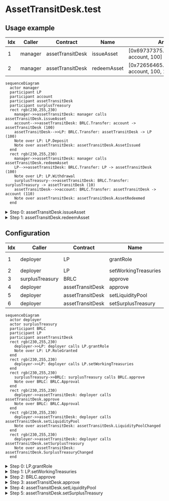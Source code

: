 # AssetTransitDesk.test

## Usage example

| Idx | Caller | Contract | Name | Args |
| --- | ------ | -------- | ---- | ---- |
| 1 | manager | assetTransitDesk | issueAsset | [0x69737375..0000000000, account, 100] |
| 2 | manager | assetTransitDesk | redeemAsset | [0x72656465..0000000000, account, 100, 10] |

```mermaid
sequenceDiagram
  actor manager
  participant LP
  participant account
  participant assetTransitDesk
  participant surplusTreasury
  rect rgb(230,255,230)
    manager->>assetTransitDesk: manager calls assetTransitDesk.issueAsset
    account-->>assetTransitDesk: BRLC.Transfer: account -> assetTransitDesk (100)
    assetTransitDesk-->>LP: BRLC.Transfer: assetTransitDesk -> LP (100)
    Note over LP: LP.Deposit
    Note over assetTransitDesk: assetTransitDesk.AssetIssued
  end
  rect rgb(230,255,230)
    manager->>assetTransitDesk: manager calls assetTransitDesk.redeemAsset
    LP-->>assetTransitDesk: BRLC.Transfer: LP -> assetTransitDesk (100)
    Note over LP: LP.Withdrawal
    surplusTreasury-->>assetTransitDesk: BRLC.Transfer: surplusTreasury -> assetTransitDesk (10)
    assetTransitDesk-->>account: BRLC.Transfer: assetTransitDesk -> account (110)
    Note over assetTransitDesk: assetTransitDesk.AssetRedeemed
  end
```

<details>
<summary>Step 0: assetTransitDesk.issueAsset</summary>

- **type**: methodCall
- **caller**: manager
- **args**: `{
  "assetDepositId": "0x69737375..0000000000",
  "buyer": "account",
  "principalAmount": "100"
}`

**Events**

| # | Contract | Event | Args |
| - | -------- | ----- | ---- |
| 1 | BRLC | Transfer | `[account, assetTransitDesk, 100]` |
| 2 | BRLC | Transfer | `[assetTransitDesk, LP, 100]` |
| 3 | LP | Deposit | `[100]` |
| 4 | assetTransitDesk | AssetIssued | `[0x69737375..0000000000, account, 100]` |

**Balances**

**Token:** BRLC
| Holder | Balance |
| ------ | ------- |
| assetTransitDesk | 0 |
| LP | 10100 |
| BRLC | 0 |
| deployer | 0 |
| manager | 0 |
| account | 9900 |
| surplusTreasury | 10000 |
| pauser | 0 |
| stranger | 0 |



</details>
<details>
<summary>Step 1: assetTransitDesk.redeemAsset</summary>

- **type**: methodCall
- **caller**: manager
- **args**: `{
  "assetRedemptionId": "0x72656465..0000000000",
  "buyer": "account",
  "principalAmount": "100",
  "netYieldAmount": "10"
}`

**Events**

| # | Contract | Event | Args |
| - | -------- | ----- | ---- |
| 1 | BRLC | Transfer | `[LP, assetTransitDesk, 100]` |
| 2 | LP | Withdrawal | `[100, 0]` |
| 3 | BRLC | Transfer | `[surplusTreasury, assetTransitDesk, 10]` |
| 4 | BRLC | Transfer | `[assetTransitDesk, account, 110]` |
| 5 | assetTransitDesk | AssetRedeemed | `[0x72656465..0000000000, account, 100, 10]` |

**Balances**

**Token:** BRLC
| Holder | Balance |
| ------ | ------- |
| assetTransitDesk | 0 |
| LP | 10000 |
| BRLC | 0 |
| deployer | 0 |
| manager | 0 |
| account | 10010 |
| surplusTreasury | 9990 |
| pauser | 0 |
| stranger | 0 |



</details>

## Configuration

| Idx | Caller | Contract | Name | Args |
| --- | ------ | -------- | ---- | ---- |
| 1 | deployer | LP | grantRole | [0xa4980720..5693c21775, assetTransitDesk] |
| 2 | deployer | LP | setWorkingTreasuries | [[assetTransitDesk]] |
| 3 | surplusTreasury | BRLC | approve | [assetTransitDesk, 10000] |
| 4 | deployer | assetTransitDesk | approve | [LP, 10000] |
| 5 | deployer | assetTransitDesk | setLiquidityPool | [LP] |
| 6 | deployer | assetTransitDesk | setSurplusTreasury | [surplusTreasury] |

```mermaid
sequenceDiagram
  actor deployer
  actor surplusTreasury
  participant BRLC
  participant LP
  participant assetTransitDesk
  rect rgb(230,255,230)
    deployer->>LP: deployer calls LP.grantRole
    Note over LP: LP.RoleGranted
  end
  rect rgb(230,255,230)
    deployer->>LP: deployer calls LP.setWorkingTreasuries
  end
  rect rgb(230,255,230)
    surplusTreasury->>BRLC: surplusTreasury calls BRLC.approve
    Note over BRLC: BRLC.Approval
  end
  rect rgb(230,255,230)
    deployer->>assetTransitDesk: deployer calls assetTransitDesk.approve
    Note over BRLC: BRLC.Approval
  end
  rect rgb(230,255,230)
    deployer->>assetTransitDesk: deployer calls assetTransitDesk.setLiquidityPool
    Note over assetTransitDesk: assetTransitDesk.LiquidityPoolChanged
  end
  rect rgb(230,255,230)
    deployer->>assetTransitDesk: deployer calls assetTransitDesk.setSurplusTreasury
    Note over assetTransitDesk: assetTransitDesk.SurplusTreasuryChanged
  end
```

<details>
<summary>Step 0: LP.grantRole</summary>

- **type**: methodCall
- **caller**: deployer
- **args**: `{
  "role": "0xa4980720..5693c21775",
  "account": "assetTransitDesk"
}`

**Events**

| # | Contract | Event | Args |
| - | -------- | ----- | ---- |
| 1 | LP | RoleGranted | `[0xa4980720..5693c21775, assetTransitDesk, deployer]` |

**Balances**

**Token:** BRLC
| Holder | Balance |
| ------ | ------- |
| assetTransitDesk | 0 |
| LP | 0 |
| BRLC | 0 |
| deployer | 0 |
| manager | 0 |
| account | 0 |
| surplusTreasury | 0 |



</details>
<details>
<summary>Step 1: LP.setWorkingTreasuries</summary>

- **type**: methodCall
- **caller**: deployer
- **args**: `{
  "newWorkingTreasuries": "[assetTransitDesk]"
}`

**Events**

_No events_

**Balances**

**Token:** BRLC
| Holder | Balance |
| ------ | ------- |
| assetTransitDesk | 0 |
| LP | 0 |
| BRLC | 0 |
| deployer | 0 |
| manager | 0 |
| account | 0 |
| surplusTreasury | 0 |



</details>
<details>
<summary>Step 2: BRLC.approve</summary>

- **type**: methodCall
- **caller**: surplusTreasury
- **args**: `{
  "spender": "assetTransitDesk",
  "value": "10000"
}`

**Events**

| # | Contract | Event | Args |
| - | -------- | ----- | ---- |
| 1 | BRLC | Approval | `[surplusTreasury, assetTransitDesk, 10000]` |

**Balances**

**Token:** BRLC
| Holder | Balance |
| ------ | ------- |
| assetTransitDesk | 0 |
| LP | 0 |
| BRLC | 0 |
| deployer | 0 |
| manager | 0 |
| account | 0 |
| surplusTreasury | 0 |



</details>
<details>
<summary>Step 3: assetTransitDesk.approve</summary>

- **type**: methodCall
- **caller**: deployer
- **args**: `{
  "spender": "LP",
  "amount": "10000"
}`

**Events**

| # | Contract | Event | Args |
| - | -------- | ----- | ---- |
| 1 | BRLC | Approval | `[assetTransitDesk, LP, 10000]` |

**Balances**

**Token:** BRLC
| Holder | Balance |
| ------ | ------- |
| assetTransitDesk | 0 |
| LP | 0 |
| BRLC | 0 |
| deployer | 0 |
| manager | 0 |
| account | 0 |
| surplusTreasury | 0 |



</details>
<details>
<summary>Step 4: assetTransitDesk.setLiquidityPool</summary>

- **type**: methodCall
- **caller**: deployer
- **args**: `{
  "newLiquidityPool": "LP"
}`

**Events**

| # | Contract | Event | Args |
| - | -------- | ----- | ---- |
| 1 | assetTransitDesk | LiquidityPoolChanged | `[LP, ZERO_ADDR]` |

**Balances**

**Token:** BRLC
| Holder | Balance |
| ------ | ------- |
| assetTransitDesk | 0 |
| LP | 0 |
| BRLC | 0 |
| deployer | 0 |
| manager | 0 |
| account | 0 |
| surplusTreasury | 0 |



</details>
<details>
<summary>Step 5: assetTransitDesk.setSurplusTreasury</summary>

- **type**: methodCall
- **caller**: deployer
- **args**: `{
  "newSurplusTreasury": "surplusTreasury"
}`

**Events**

| # | Contract | Event | Args |
| - | -------- | ----- | ---- |
| 1 | assetTransitDesk | SurplusTreasuryChanged | `[surplusTreasury, ZERO_ADDR]` |

**Balances**

**Token:** BRLC
| Holder | Balance |
| ------ | ------- |
| assetTransitDesk | 0 |
| LP | 0 |
| BRLC | 0 |
| deployer | 0 |
| manager | 0 |
| account | 0 |
| surplusTreasury | 0 |



</details>

